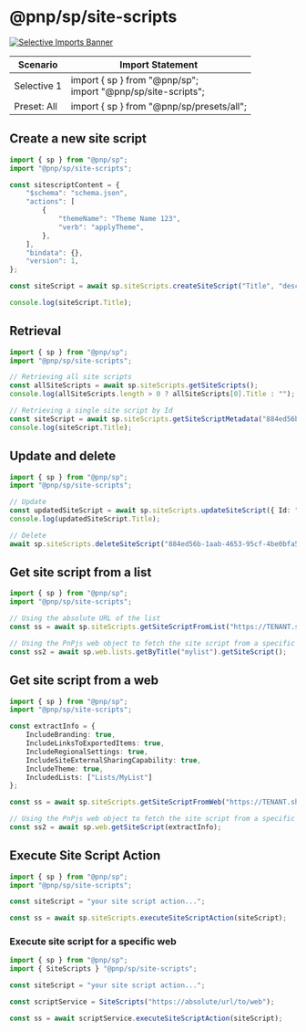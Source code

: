 # @pnp/sp/site-scripts

[![Selective Imports Banner](https://img.shields.io/badge/Selective%20Imports-informational.svg)](../concepts/selective-imports.md)

|Scenario|Import Statement|
|--|--|
|Selective 1|import { sp } from "@pnp/sp";<br />import "@pnp/sp/site-scripts";|
|Preset: All|import { sp } from "@pnp/sp/presets/all";|

## Create a new site script

```TypeScript
import { sp } from "@pnp/sp";
import "@pnp/sp/site-scripts";

const sitescriptContent = {
    "$schema": "schema.json",
    "actions": [
        {
            "themeName": "Theme Name 123",
            "verb": "applyTheme",
        },
    ],
    "bindata": {},
    "version": 1,
};

const siteScript = await sp.siteScripts.createSiteScript("Title", "description", sitescriptContent);

console.log(siteScript.Title);
```

## Retrieval

```TypeScript
import { sp } from "@pnp/sp";
import "@pnp/sp/site-scripts";

// Retrieving all site scripts
const allSiteScripts = await sp.siteScripts.getSiteScripts();
console.log(allSiteScripts.length > 0 ? allSiteScripts[0].Title : "");

// Retrieving a single site script by Id
const siteScript = await sp.siteScripts.getSiteScriptMetadata("884ed56b-1aab-4653-95cf-4be0bfa5ef0a");
console.log(siteScript.Title);
```

## Update and delete

```TypeScript
import { sp } from "@pnp/sp";
import "@pnp/sp/site-scripts";

// Update
const updatedSiteScript = await sp.siteScripts.updateSiteScript({ Id: "884ed56b-1aab-4653-95cf-4be0bfa5ef0a", Title: "New Title" });
console.log(updatedSiteScript.Title);

// Delete
await sp.siteScripts.deleteSiteScript("884ed56b-1aab-4653-95cf-4be0bfa5ef0a");
```

## Get site script from a list

```TypeScript
import { sp } from "@pnp/sp";
import "@pnp/sp/site-scripts";

// Using the absolute URL of the list
const ss = await sp.siteScripts.getSiteScriptFromList("https://TENANT.sharepoint.com/Lists/mylist");

// Using the PnPjs web object to fetch the site script from a specific list
const ss2 = await sp.web.lists.getByTitle("mylist").getSiteScript();
```

## Get site script from a web

```TypeScript
import { sp } from "@pnp/sp";
import "@pnp/sp/site-scripts";

const extractInfo = {
    IncludeBranding: true,
    IncludeLinksToExportedItems: true,
    IncludeRegionalSettings: true,
    IncludeSiteExternalSharingCapability: true,
    IncludeTheme: true,
    IncludedLists: ["Lists/MyList"]
};

const ss = await sp.siteScripts.getSiteScriptFromWeb("https://TENANT.sharepoint.com/sites/mysite", extractInfo);

// Using the PnPjs web object to fetch the site script from a specific web
const ss2 = await sp.web.getSiteScript(extractInfo);
```

## Execute Site Script Action

```TypeScript
import { sp } from "@pnp/sp";
import "@pnp/sp/site-scripts";

const siteScript = "your site script action...";

const ss = await sp.siteScripts.executeSiteScriptAction(siteScript);
```

### Execute site script for a specific web

```TypeScript
import { sp } from "@pnp/sp";
import { SiteScripts } "@pnp/sp/site-scripts";

const siteScript = "your site script action...";

const scriptService = SiteScripts("https://absolute/url/to/web");

const ss = await scriptService.executeSiteScriptAction(siteScript);
```
